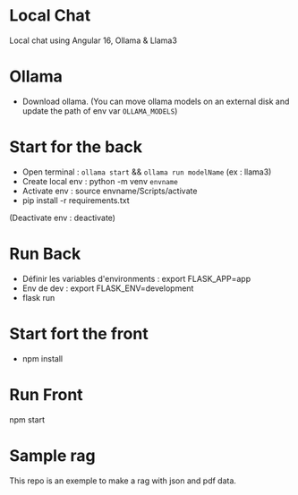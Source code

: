 
# Local Chat
Local chat using Angular 16,  Ollama & Llama3

# Ollama
- Download ollama.
(You can move ollama models on an external disk and update the path of env var `OLLAMA_MODELS`)
# Start for the back
- Open terminal : `ollama start` && `ollama run modelName` (ex : llama3)
- Create local env : python -m venv `envname`
- Activate env : source envname/Scripts/activate
- pip install -r requirements.txt

(Deactivate env : deactivate)


# Run Back
- Définir les variables d'environments :  export FLASK_APP=app
- Env de dev : export FLASK_ENV=development
- flask run

# Start fort the front
- npm install

# Run Front
npm start

# Sample rag
This repo is an exemple to make a rag with json and pdf data.
